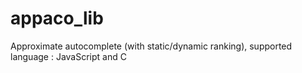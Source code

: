 appaco_lib
==========

Approximate autocomplete (with static/dynamic ranking), supported language : JavaScript and C
